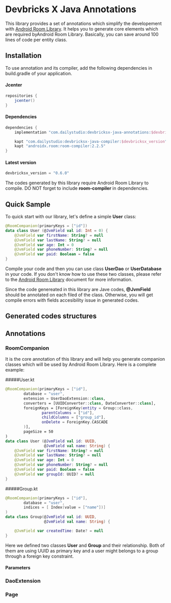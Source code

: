 # Devbricks X Java Annotations

This library provides a set of annotations which simplify the developement with [Android Room Library](https://developer.android.com/topic/libraries/architecture/room). It helps you to generate core elements which are required byAndroid Room Library. Basically, you can save around 100 lines of code per entity class.

## Installation
To use annotation and its compiler, add the following dependencies in build.gradle of your application.

#### Jcenter

```groovy
repositories { 
	jcenter()
}
```

#### Dependencies

```groovy
dependencies {
 	implementation "com.dailystudio:devbricksx-java-annotations:$devbricksx_version"

 	kapt "com.dailystudio:devbricksx-java-compiler:$devbricksx_version"
 	kapt "androidx.room:room-compiler:2.2.5"
}
```

#### Latest version

```groovy
devbricksx_version = "0.6.0"
```

The codes generated by this library require Android Room Library to compile. DO NOT forget to include **room-compiler** in dependencies.

## Quick Sample

To quick start with our library, let's define a simple **User** class:

```kotlin
@RoomCompanion(primaryKeys = ["id"])
data class User (@JvmField val id: Int = 0) {
    @JvmField var firstName: String? = null
    @JvmField var lastName: String? = null
    @JvmField var age: Int = 0
    @JvmField var phoneNumber: String? = null
    @JvmField var paid: Boolean = false
}
```
Compile your code and then you can use class **UserDao** or **UserDatabase** in your code. If you don't know how to use these two classes, please refer to the [Android Room Library](https://developer.android.com/topic/libraries/architecture/room) document for more information. 

Since the code genereated in this library are Jave codes, **@JvmField** should be annotated on each filed of the class. Otherwise, you will get compile errors with fields accesibility issue in generated codes.

## Generated codes structures



## Annotations

### RoomCompanion
It is the core annotation of this library and will help you generate companion classes which will be used by Android Room Library. Here is a complete example:

#####User.kt

```kotlin
@RoomCompanion(primaryKeys = ["id"], 
        database = "user",
        extension = UserDaoExtension::class,
        converters = [UUIDConverter::class, DateConverter::class],
        foreignKeys = [ForeignKey(entity = Group::class,
                parentColumns = ["id"],
                childColumns = ["group_id"],
                onDelete = ForeignKey.CASCADE
        )],
        pageSize = 50
)
data class User (@JvmField val id: UUID, 
                 @JvmField val name: String) {
    @JvmField var firstName: String? = null
    @JvmField var lastName: String? = null
    @JvmField var age: Int = 0
    @JvmField var phoneNumber: String? = null
    @JvmField var paid: Boolean = false
    @JvmField var groupId: UUID? = null
}
```

#####Group.kt

```kotlin
@RoomCompanion(primaryKeys = ["id"],
        database = "user",
        indices = [ Index(value = ["name"])]
)
data class Group(@JvmField val id: UUID,
                 @JvmField val name: String) {

    @JvmField var createdTime: Date? = null
}
```
Here we defined two classes **User** and **Group** and their relationship. Both of them are using UUID as primary key and a user might belongs to a group through a foreign key constraint. 

#### Parameters

### DaoExtension

### Page